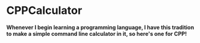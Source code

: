 # CPPCalculator

<b> 
Whenever I begin learning a programming language, I have this tradition to make a simple command line calculator in it, so here's one for CPP! 
<b>
